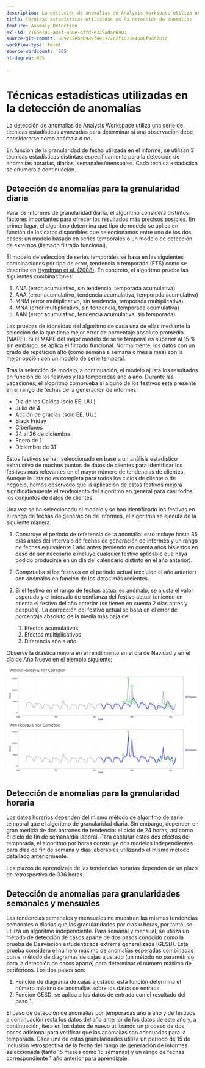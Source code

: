 ```yaml
---
description: La detección de anomalías de Analysis Workspace utiliza una serie de técnicas estadísticas avanzadas para determinar si una observación debe considerarse como anómala o no.
title: Técnicas estadísticas utilizadas en la detección de anomalías
feature: Anomaly Detection
exl-id: 7165e7a1-a04f-450e-bffd-e329adac6903
source-git-commit: 689235eb0b982f4e572282f1c73e4606f9d82b12
workflow-type: tm+mt
source-wordcount: '805'
ht-degree: 98%

---
```


# Técnicas estadísticas utilizadas en la detección de anomalías

La detección de anomalías de Analysis Workspace utiliza una serie de técnicas estadísticas avanzadas para determinar si una observación debe considerarse como anómala o no.

En función de la granularidad de fecha utilizada en el informe, se utilizan 3 técnicas estadísticas distintas: específicamente para la detección de anomalías horarias, diarias, semanales/mensuales. Cada técnica estadística se enumera a continuación.

## Detección de anomalías para la granularidad diaria

Para los informes de granularidad diaria, el algoritmo considera distintos factores importantes para ofrecer los resultados más precisos posibles. En primer lugar, el algoritmo determina qué tipo de modelo se aplica en función de los datos disponibles que seleccionamos entre uno de los dos casos: un modelo basado en series temporales o un modelo de detección de externos (llamado filtrado funcional).

El modelo de selección de series temporales se basa en las siguientes combinaciones por tipo de error, tendencia o temporada (ETS) como se describe en [Hyndman et al. (2008)](https://www.springer.com/us/book/9783540719168). En concreto, el algoritmo prueba las siguientes combinaciones:

1. ANA (error acumulativo, sin tendencia, temporada acumulativa)
1. AAA (error acumulativo, tendencia acumulativa, temporada acumulativa)
1. MNM (error multiplicativo, sin tendencia, temporada multiplicativa)
1. MNA (error multiplicativo, sin tendencia, temporada acumulativa)
1. AAN (error acumulativo, tendencia acumulativa, sin temporada)

Las pruebas de idoneidad del algoritmo de cada una de ellas mediante la selección de la que tiene mejor error de porcentaje absoluto promedio (MAPE). Si el MAPE del mejor modelo de serie temporal es superior al 15 % sin embargo, se aplica el filtrado funcional. Normalmente, los datos con un grado de repetición alto (como semana a semana o mes a mes) son la mejor opción con un modelo de serie temporal.

Tras la selección de modelo, a continuación, el modelo ajusta los resultados en función de los festivos y las temporadas año a año. Durante las vacaciones, el algoritmo comprueba si alguno de los festivos está presente en el rango de fechas de la generación de informes:

* Día de los Caídos (solo EE. UU.)
* Julio de 4
* Acción de gracias (solo EE. UU.)
* Black Friday
* Ciberlunes
* 24 al 26 de diciembre
* Enero de 1
* Diciembre de 31

Estos festivos se han seleccionado en base a un análisis estadístico exhaustivo de muchos puntos de datos de clientes para identificar los festivos más relevantes en el mayor número de tendencias de clientes. Aunque la lista no es completa para todos los ciclos de cliente o de negocio, hemos observado que la aplicación de estos festivos mejora significativamente el rendimiento del algoritmo en general para casi todos los conjuntos de datos de clientes.

Una vez se ha seleccionado el modelo y se han identificado los festivos en el rango de fechas de generación de informes, el algoritmo se ejecuta de la siguiente manera:

1. Construye el periodo de referencia de la anomalía: esto incluye hasta 35 días antes del intervalo de fechas de generación de informes y un rango de fechas equivalente 1 año antes (teniendo en cuenta años bisiestos en caso de ser necesario e incluye cualquier festivo aplicable que haya podido producirse en un día del calendario distinto en el año anterior).
1. Comprueba si los festivos en el periodo actual (excluido el año anterior) son anómalos en función de los datos más recientes.
1. Si el festivo en el rango de fechas actual es anómalo, se ajusta el valor esperado y el intervalo de confianza del festivo actual teniendo en cuenta el festivo del año anterior (se tienen en cuenta 2 días antes y después). La corrección del festivo actual se basa en el error de porcentaje absoluto de la media más baja de:

   1. Efectos acumulativos
   1. Efectos multiplicativos
   1. Diferencia año a año

Observe la drástica mejora en el rendimiento en el día de Navidad y en el día de Año Nuevo en el ejemplo siguiente:

![Gráficos de dos líneas que muestran cambios de rendimiento con y sin rendimiento de vacaciones.](assets/anomaly_statistics.png)

## Detección de anomalías para la granularidad horaria

Los datos horarios dependen del mismo método de algoritmo de serie temporal que el algoritmo de granularidad diaria. Sin embargo, dependen en gran medida de dos patrones de tendencia: el ciclo de 24 horas, así como el ciclo de fin de semana/día laboral. Para capturar estos dos efectos de temporada, el algoritmo por horas construye dos modelos independientes para días de fin de semana y días laborables utilizando el mismo método detallado anteriormente.

Los plazos de aprendizaje de las tendencias horarias dependen de un plazo de retrospectiva de 336 horas.

## Detección de anomalías para granularidades semanales y mensuales

Las tendencias semanales y mensuales no muestran las mismas tendencias semanales o diarias que las granularidades por días u horas, por tanto, se utiliza un algoritmo independiente. Para semanal y mensual, se utiliza un método de detección de casos aparte de dos pasos conocido como la prueba de Desviación estudentizada extrema generalizada (GESD). Esta prueba considera el número máximo de anomalías esperadas combinadas con el método de diagramas de cajas ajustado (un método no paramétrico para la detección de casos aparte) para determinar el número máximo de periféricos. Los dos pasos son:

1. Función de diagrama de cajas ajustado: esta función determina el número máximo de anomalías sobre los datos de entrada.
1. Función GESD: se aplica a los datos de entrada con el resultado del paso 1.

El paso de detección de anomalías por temporadas año a año y de festivos a continuación resta los datos del año anterior de los datos de este año y, a continuación, itera en los datos de nuevo utilizando un proceso de dos pasos adicional para verificar que las anomalías son adecuadas para la temporada. Cada una de estas granularidades utiliza un periodo de 15 de inclusión retrospectiva de la fecha del rango de generación de informes seleccionada (tanto 15 meses como 15 semanas) y un rango de fechas correspondiente 1 año anterior para aprendizaje.

